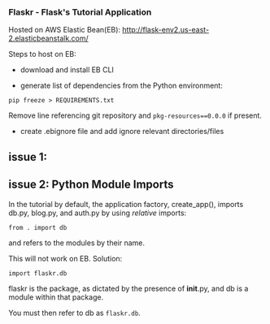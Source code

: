 ### Flaskr - Flask's Tutorial Application

Hosted on AWS Elastic Bean(EB): http://flask-env2.us-east-2.elasticbeanstalk.com/

Steps to host on EB:

- download and install EB CLI

- generate list of dependencies from the Python environment:

`pip freeze > REQUIREMENTS.txt`

Remove line referencing git repository and `pkg-resources==0.0.0` if present.

- create .ebignore file and add ignore relevant directories/files

## issue 1: 

## issue 2: Python Module Imports

In the tutorial by default, the application factory, create_app(), imports db.py, blog.py, and auth.py by using _relative_ imports:

`from . import db`

and refers to the modules by their name.

This will not work on EB. Solution:

`import flaskr.db`

flaskr is the package, as dictated by the presence of __init__.py, and db is a module within that package.

You must then refer to db as `flaskr.db`. 


